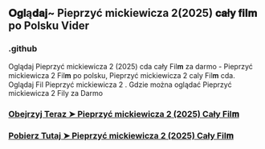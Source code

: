 ## 𝐎𝐠𝐥ą𝐝𝐚𝐣~ Pieprzyć mickiewicza 2(2025) 𝐜𝐚ł𝐲 𝐟𝐢𝐥𝐦 po Polsku Vider

### .github

Oglądaj Pieprzyć mickiewicza 2 (2025) cda cały Fil𝐦 za darmo - Pieprzyć mickiewicza 2 Fil𝐦  po polsku, Pieprzyć mickiewicza 2 caly Fil𝐦 cda. Oglądaj Fil Pieprzyć mickiewicza 2 . Gdzie można oglądać Pieprzyć mickiewicza 2 Fily za Darmo

### [Obejrzyj Teraz ➤ Pieprzyć mickiewicza 2 (2025) Cały Fil𝐦 ](https://watching4khdmovies.blogspot.com/2025/02/mickiewicza-2.html)

### [Pobierz Tutaj ➤ Pieprzyć mickiewicza 2 (2025) Cały Fil𝐦 ](https://watching4khdmovies.blogspot.com/2025/02/mickiewicza-2.html)
